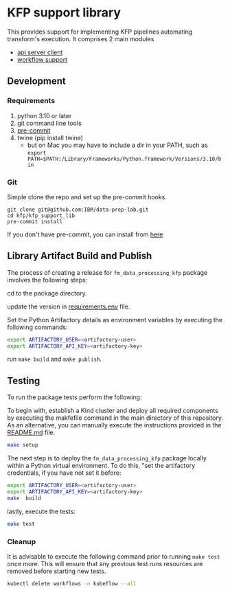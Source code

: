 # KFP support library

This provides support for implementing KFP pipelines automating transform's execution.
It comprises 2 main modules
* [api server client](src/kfp_support/api_server_client/README.md) 
* [workflow support](src/kfp_support/workflow_support/README.md)

## Development

### Requirements
1. python 3.10 or later
2. git command line tools
3. [pre-commit](https://pre-commit.com/)
4. twine (pip install twine)
    * but on Mac you may have to include a dir in your PATH, such as `export PATH=$PATH:/Library/Frameworks/Python.framework/Versions/3.10/bin`

### Git
Simple clone the repo and set up the pre-commit hooks.
```shell
git clone git@github.com:IBM/data-prep-lab.git
cd kfp/kfp_support_lib
pre-commit install
```
If you don't have pre-commit, you can install from [here](https://pre-commit.com/)

## Library Artifact Build and Publish

The process of creating a release for `fm_data_processing_kfp` package  involves the following steps:

cd to the package directory.

update the version in [requirements.env](../requirements.env) file.

Set the Python Artifactory details as environment variables by executing the following commands:

```bash
export ARTIFACTORY_USER=<artifactory-user>
export ARTIFACTORY_API_KEY=<artifactory-key>
```

run `make build` and `make publish`.

## Testing

To run the package tests perform the following:

To begin with, establish a Kind cluster and deploy all required components by executing the makfefile command in the main directory of this repository. As an alternative, you can manually execute the instructions provided in the [README.md](../../kind/README.md) file.

```bash
make setup
```

The next step is to deploy the `fm_data_processing_kfp` package locally within a Python virtual environment. To do this, "set the artifactory credentials, if you have not set it before:

```bash
export ARTIFACTORY_USER=<artifactory-user>
export ARTIFACTORY_API_KEY=<artifactory-key>
make  build
```

lastly, execute the tests:

```bash
make test
```

### Cleanup

It is advisable to execute the following command prior to running `make test` once more.
This will ensure that any previous test runs resources are removed before starting new tests.

```bash
kubectl delete workflows -n kubeflow --all
```


